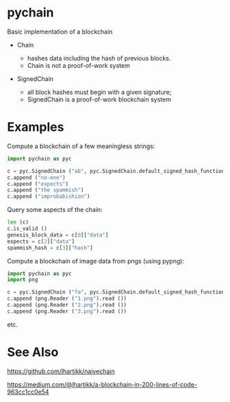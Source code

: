 # pychain

Basic implementation of a blockchain

+ Chain  
  - hashes data including the hash of previous blocks. 
  - Chain is not a proof-of-work system

+ SignedChain  
  - all block hashes must begin with a given signature; 
  - SignedChain is a proof-of-work blockchain system

# Examples

Compute a blockchain of a few meaningless strings:

```python
import pychain as pyc

c = pyc.SignedChain ("ab", pyc.SignedChain.default_signed_hash_function)
c.append ("no-one")
c.append ("expects")
c.append ("the spammish")
c.append ("improbabishion")
```

Query some aspects of the chain:

```python
len (c)
c.is_valid ()
genesis_block_data = c[0]["data"]
expects = c[2]["data"]
spammish_hash = c[3]["hash"]
```

Compute a blockchain of image data from pngs (using pypng):

```python
import pychain as pyc
import png

c = pyc.SignedChain ("fa", pyc.SignedChain.default_signed_hash_function)
c.append (png.Reader ("1.png").read ())
c.append (png.Reader ("2.png").read ())
c.append (png.Reader ("3.png").read ())
```

etc.


# See Also
https://github.com/lhartikk/naivechain

https://medium.com/@lhartikk/a-blockchain-in-200-lines-of-code-963cc1cc0e54
